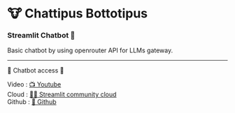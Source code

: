 # 🐮 Chattipus Bottotipus
### Streamlit Chatbot 🤖

Basic chatbot by using openrouter API for LLMs gateway.

---
🐄 Chatbot access 🐄

 Video : [📺 Youtube](https://youtu.be/QdtaHj4XxKk) <br>
 Cloud : [😶‍🌫️ Streamlit community cloud](https://chattipusbottotipus-ryd3nddvx6qhr67tzq9aab.streamlit.app/) <br>
 Github : [📄 Github](https://github.com/rafisnaen/Chattipus_Bottotipus)
